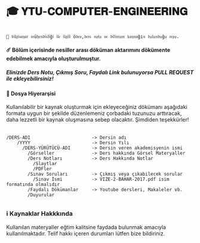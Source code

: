 # 🎓 𝐘𝐓𝐔-𝐂𝐎𝐌𝐏𝐔𝐓𝐄𝐑-𝐄𝐍𝐆𝐈𝐍𝐄𝐄𝐑𝐈𝐍𝐆
######
    🚀 𝔟𝔦𝔩𝔤𝔦𝔰𝔞𝔶𝔞𝔯 𝔪ü𝔥𝔢𝔫𝔡𝔦𝔰𝔩𝔦ğ𝔦 𝔦𝔩𝔢 𝔦𝔩𝔤𝔦𝔩𝔦 ö𝔡𝔢𝔳,𝔡𝔢𝔯𝔰 𝔫𝔬𝔱𝔲 𝔳𝔢 𝔟𝔦𝔩𝔦𝔪𝔲𝔪 𝔨𝔞𝔶𝔫𝔞ğı𝔫 𝔟𝔲𝔩𝔲𝔫𝔡𝔲ğ𝔲 𝔯𝔢𝔭𝔬.

#### ☄️ Bölüm içerisinde nesiller arası döküman aktarımını dökümente edebilmek amacıyla oluşturulmuştur.
##### Elinizde Ders Notu, Çıkmış Soru, Faydalı Link bulunuyorsa PULL REQUEST ile ekleyebilirsiniz!


#### 📂 Dosya Hiyerarşisi
Kullanılabilir bir kaynak oluşturmak için ekleyeceğiniz dökümanı aşağıdaki formata uygun bir şekilde düzenlemeniz çorbadaki tuzunuzu arttıracak, daha lezzetli bir kaynak oluşmasına sebep olacaktır. Şimdiden teşekkürler!

######
    /DERS-ADI                       -> Dersin adı
        /YYYY                       -> Dersin Yılı
          /DERS-YÜRÜTÜCÜ-ADI        -> Dersin veren akademisyenin ismi
            /Görseller              -> Ders hakkında Görsel Materyaller
            /Ders Notları           -> Ders Hakkında Notlar
              /Slaytlar
              /PDFler
            /Sınav Soruları         -> Çıkmış veya çıkabilecek sorular
              /Sınav İsmi           -> VIZE-2-BAHAR-2017.pdf isim formatında olmalıdır
            /Faydalı Dökümanlar     -> Youtube dersleri, Makaleler vb.
            /Duyurular
 ######

### ℹ️ Kaynaklar Hakkkında
Kullanılan materyaller eğtim kalitsine faydada bulunmak amacıyla kullanılmaktadır. Telif hakkı içeren durumları lütfen bize bildiriniz.
